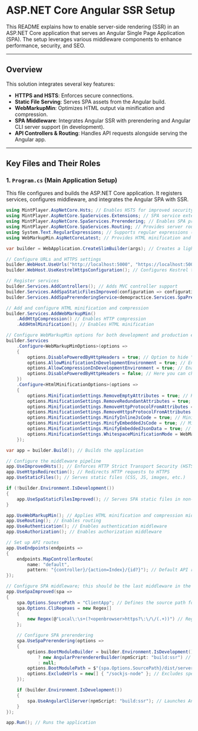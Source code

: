 # ASP.NET Core Angular SSR Setup

This README explains how to enable server-side rendering (SSR) in an ASP.NET Core application that serves an Angular Single Page Application (SPA). The setup leverages various middleware components to enhance performance, security, and SEO.

---

## Overview

This solution integrates several key features:
- **HTTPS and HSTS**: Enforces secure connections.
- **Static File Serving**: Serves SPA assets from the Angular build.
- **WebMarkupMin**: Optimizes HTML output via minification and compression.
- **SPA Middleware**: Integrates Angular SSR with prerendering and Angular CLI server support (in development).
- **API Controllers & Routing**: Handles API requests alongside serving the Angular app.

---

## Key Files and Their Roles

### 1. `Program.cs` (Main Application Setup)

This file configures and builds the ASP.NET Core application. It registers services, configures middleware, and integrates the Angular SPA with SSR.

```csharp
using MintPlayer.AspNetCore.Hsts; // Enables HSTS for improved security
using MintPlayer.AspNetCore.SpaServices.Extensions; // SPA service extensions
using MintPlayer.AspNetCore.SpaServices.Prerendering; // Enables SPA prerendering
using MintPlayer.AspNetCore.SpaServices.Routing; // Provides server routing for SPA
using System.Text.RegularExpressions; // Supports regular expressions (used in SPA CLI regex)
using WebMarkupMin.AspNetCoreLatest; // Provides HTML minification and HTTP compression

var builder = WebApplication.CreateSlimBuilder(args); // Creates a lightweight ASP.NET Core builder

// Configure URLs and HTTPS settings
builder.WebHost.UseUrls("http://localhost:5000", "https://localhost:5001");
builder.WebHost.UseKestrelHttpsConfiguration(); // Configures Kestrel to support HTTPS

// Register services
builder.Services.AddControllers(); // Adds MVC controller support
builder.Services.AddSpaStaticFilesImproved(configuration => configuration.RootPath = "ClientApp/dist"); // Serves static SPA files
builder.Services.AddSpaPrerenderingService<demopractice.Services.SpaPrerenderingService>(); // Registers the SPA prerendering service

// Add and configure HTML minification and compression
builder.Services.AddWebMarkupMin()
    .AddHttpCompression() // Enables HTTP compression
    .AddHtmlMinification(); // Enables HTML minification

// Configure WebMarkupMin options for both development and production environments
builder.Services
    .Configure<WebMarkupMinOptions>(options =>
    {
        options.DisablePoweredByHttpHeaders = true; // Option to hide "powered by" headers
        options.AllowMinificationInDevelopmentEnvironment = true; // Enable minification in development
        options.AllowCompressionInDevelopmentEnvironment = true; // Enable compression in development
        options.DisablePoweredByHttpHeaders = false; // Here you can choose whether to show "powered by" header
    })
    .Configure<HtmlMinificationOptions>(options =>
    {
        options.MinificationSettings.RemoveEmptyAttributes = true; // Removes empty attributes from HTML
        options.MinificationSettings.RemoveRedundantAttributes = true; // Removes redundant attributes
        options.MinificationSettings.RemoveHttpProtocolFromAttributes = true; // Removes "http://" from URLs
        options.MinificationSettings.RemoveHttpsProtocolFromAttributes = false; // Keeps "https://" intact
        options.MinificationSettings.MinifyInlineJsCode = true; // Minifies inline JavaScript
        options.MinificationSettings.MinifyEmbeddedJsCode = true; // Minifies embedded JavaScript
        options.MinificationSettings.MinifyEmbeddedJsonData = true; // Minifies embedded JSON data
        options.MinificationSettings.WhitespaceMinificationMode = WebMarkupMin.Core.WhitespaceMinificationMode.Aggressive; // Aggressive whitespace removal
    });

var app = builder.Build(); // Builds the application

// Configure the middleware pipeline
app.UseImprovedHsts(); // Enforces HTTP Strict Transport Security (HSTS)
app.UseHttpsRedirection(); // Redirects HTTP requests to HTTPS
app.UseStaticFiles(); // Serves static files (CSS, JS, images, etc.)

if (!builder.Environment.IsDevelopment())
{
    app.UseSpaStaticFilesImproved(); // Serves SPA static files in non-development environments
}

app.UseWebMarkupMin(); // Applies HTML minification and compression middleware
app.UseRouting(); // Enables routing
app.UseAuthentication(); // Enables authentication middleware
app.UseAuthorization(); // Enables authorization middleware

// Set up API routes
app.UseEndpoints(endpoints =>
{
    endpoints.MapControllerRoute(
        name: "default",
        pattern: "{controller}/{action=Index}/{id?}"); // Default API routing pattern
});

// Configure SPA middleware; this should be the last middleware in the pipeline
app.UseSpaImproved(spa =>
{
    spa.Options.SourcePath = "ClientApp"; // Defines the source path for the Angular application
    spa.Options.CliRegexes = new Regex[]
    {
        new Regex(@"Local\:\s+(?<openbrowser>https?\:\/\/(.+))") // Regex to extract dev server URLs
    };

    // Configure SPA prerendering
    spa.UseSpaPrerendering(options =>
    {
        options.BootModuleBuilder = builder.Environment.IsDevelopment()
            ? new AngularPrerendererBuilder(npmScript: "build:ssr") // Uses Angular CLI SSR build in development
            : null;
        options.BootModulePath = $"{spa.Options.SourcePath}/dist/server/main.mjs"; // Path to the server-side entry module
        options.ExcludeUrls = new[] { "/sockjs-node" }; // Excludes specific URLs from prerendering
    });

    if (builder.Environment.IsDevelopment())
    {
        spa.UseAngularCliServer(npmScript: "build:ssr"); // Launches Angular CLI server for SSR in development
    }
});

app.Run(); // Runs the application
